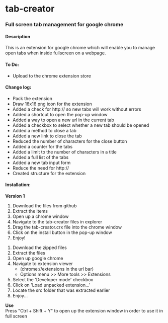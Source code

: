 <h1>tab-creator</h1>

<h3>Full screen tab management for google chrome</h3>
<h4>Description</h4>

<p1>
This is an extension for google chrome which will enable you to manage open tabs when inside fullscreen on a webpage.
</p1>

<p1>
<h4>To Do:</h4>
<ul>
<li>Upload to the chrome extension store</li>
</ul>
<h4>Change log:</h4>
<ul>
<li>Pack the extension</li>
<li>Draw 16x16 png icon for the extension</li>
<li>Added a check for http:// so new tabs will work without errors</li>
<li>Added a shortcut to open the pop-up window</li>
<li>Added a way to open a new url in the current tab</li>
<li>Added a checkbox to select whether a new tab should be opened</li>
<li>Added a method to close a tab</li>
<li>Added a new link to close the tab</li>
<li>Reduced the number of characters for the close button</li>
<li>Added a counter for the tabs</li>
<li>Added a limit to the number of characters in a title</li>
<li>Added a full list of the tabs</li>
<li>Added a new tab input form</li>
<li>Reduce the need for http://</li>
<li>Created structure for the extension</li>
</ul>
<h4>Installation:</h4>
<strong>Version 1</strong>
<ol>
<li>Download the files from github</li>
<li>Extract the items</li>
<li>Open up a chrome window</li>
<li>Navigate to the tab-creator files in explorer</li>
<li>Drag the tab-creator.crx file into the chrome window</li>
<li>Click on the install button in the pop-up window</li>
<li>Enjoy!</li>
</ol>
<ol>
<li>Download the zipped files</li>
<li>Extract the files</li>
<li>Open up google chrome</li>
<li>Navigate to extension viewer
<ul>
<li>(chrome://extensions in the url bar)</li>
<li>Options menu >> More tools >> Extensions</li>
</ul></li>
<li>Select the 'Developer mode' checkbox</li>
<li>Click on 'Load unpacked extension...'</li>
<li>Locate the src folder that was extracted earlier</li>
<li>Enjoy...</li>
</ol>
<strong>Use</strong><br>
Press "Ctrl + Shift + Y" to open up the extension window in order to use it in full screen
</p1>
